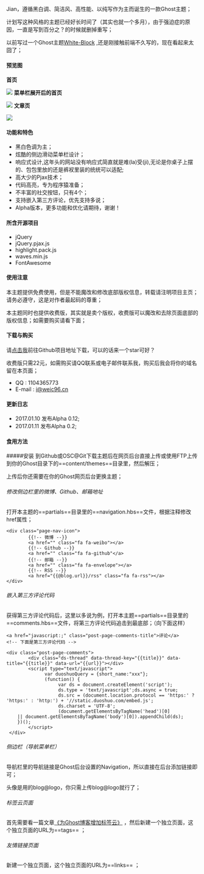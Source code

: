 Jian，遵循黑白调、简洁风、高性能、以纯写作为主而诞生的一款Ghost主题；

计划写这种风格的主题已经好长时间了（其实也就一个多月），由于强迫症的原因，一直是写到百分之？的时候就删掉重写；

以前写过一个Ghost主题[White-Block](https://github.com/Weic96/Whie-Block) ,还是刚接触前端不久写的，现在看起来太囧了；

#### 预览图

**首页**

![](http://dl.weic96.cn/website/1/bb/7bb998d16557653269117060c7208.png)
**菜单栏展开后的首页**

![](http://dl.weic96.cn/website/1/f8/1f8ac4a3b93fc3f9faf329e16b7d2.png)
**文章页**

![](http://dl.weic96.cn/website/5/a1/aa76bd55ea1b96a9deee519a7f874.png)


#### 功能和特色

* 黑白色调为主；
* 炫酷的侧边滑动菜单栏设计；
* 响应式设计,这年头的网站没有响应式简直就是难(la)受(ji),无论是你桌子上摆的、包包里放的还是裤衩里装的统统可以适配;
* 高大少的Pjax技术；
* 代码高亮，专为程序猿准备；
* 不丰富的社交按钮，只有4个；
* 支持嵌入第三方评论，优先支持多说；
* Alpha版本，更多功能和优化请期待，谢谢！


#### 所含开源项目
- jQuery
- jQuery.pjax.js
- highlight.pack.js
- waves.min.js
- FontAwesome


#### 使用注意
本主题提供免费使用，但是不能魔改和修改底部版权信息，转载请注明项目主页；请务必遵守，这是对作者最起码的尊重；

本主题同时也提供收费版，其实就是卖个版权，收费版可以魔改和去除页面底部的版权信息；如需要购买请看下面；


#### 下载与购买

请[点击我](https://github.com/weic96/Jian)前往Github项目地址下载，可以的话来一个star可好？

收费版只需22元，如需购买请QQ联系或电子邮件联系我，购买后我会将你的域名留在本页面；

* QQ : 1104365773
* E-mail : [i@weic96.cn](mailto:i@weic96.cn)

#### 更新日志
* 2017.01.10 发布Alpha 0.12;
* 2017.01.11 发布Alpha 0.2;

#### 食用方法

#####安装
到Github或OSC@Git下载主题后在网页后台直接上传或使用FTP上传到你的Ghost目录下的==content/themes==目录里，然后解压；

上传后你还需要在你的Ghost网页后台更换主题；

###### 修改侧边栏里的微博、Github、邮箱地址
打开本主题的==partials==目录里的==navigation.hbs==文件，根据注释修改href属性；

    <div class="page-nav-icon">
            {{!-- 微博 --}}
            <a href="" class="fa fa-weibo"></a>
            {{!-- Github --}}
            <a href="" class="fa fa-github"</a>
            {{!-- 邮箱 --}}
            <a href="" class="fa fa-envelope"></a>
            {{!-- RSS --}}
            <a href="{{@blog.url}}/rss" class="fa fa-rss"></a>
    </div>

###### 嵌入第三方评论代码
获得第三方评论代码后，这里以多说为例，打开本主题==partials==目录里的==comments.hbs==文件，将第三方评论代码追击到最底部；（向下面这样）

    <a href="javascript:;" class="post-page-comments-title">评论</a>
    <!-- 下面是第三方评论代码 -->

    <div class="post-page-comments">
            <div class="ds-thread" data-thread-key="{{title}}" data-title="{{title}}" data-url="{{url}}"></div>
	        <script type="text/javascript">
	              var duoshuoQuery = {short_name:"xxx"};
		          (function() {
		               var ds = document.createElement('script');
		               ds.type = 'text/javascript';ds.async = true;
		               ds.src = (document.location.protocol == 'https:' ? 'https:' : 'http:') + '//static.duoshuo.com/embed.js';
		               ds.charset = 'UTF-8';
		               (document.getElementsByTagName('head')[0]
		|| document.getElementsByTagName('body')[0]).appendChild(ds);
		})();
	        </script>
     </div>

###### 侧边栏（导航菜单栏）
导航栏里的导航链接是Ghost后台设置的Navigation，所以直接在后台添加链接即可；

头像是用的blog@logo，你只需上传blog@logo就行了；

###### 标签云页面
首先需要看一篇文章[《为Ghost博客增加标签云》](https://weic96.cn/ghost-cloud-tags/) ，然后新建一个独立页面，这个独立页面的URL为==tags== ；

###### 友情链接页面
新建一个独立页面，这个独立页面的URL为==links== ；
